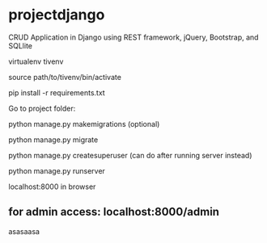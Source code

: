 # projectdjango
CRUD Application in Django using REST framework, jQuery, Bootstrap, and SQLlite

virtualenv tivenv

source path/to/tivenv/bin/activate

pip install -r requirements.txt

Go to project folder:

python manage.py makemigrations (optional)

python manage.py migrate

python manage.py createsuperuser (can do after running server instead)

python manage.py runserver

localhost:8000 in browser

for admin access: localhost:8000/admin
-----------------------------------------------------
asasaasa
